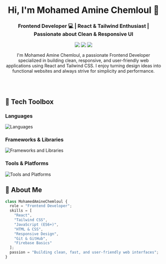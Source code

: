 <h1 align="center">Hi, I'm Mohamed Amine Chemloul 👋</h1>
<h3 align="center">Frontend Developer 💻 | React & Tailwind Enthusiast | Passionate about Clean & Responsive UI</h3>

<div>
<p align="center">
  <a href="https://instagram.com/your_instagram"><img src="https://img.shields.io/badge/@your_instagram-E4405F?style=for-the-badge&logo=instagram&logoColor=white" /></a>
  <a href="https://www.linkedin.com/in/mohamed-chemloul-31244b369/"><img src="https://img.shields.io/badge/Mohamed%20AChemloul-0077B5?style=for-the-badge&logo=linkedin&logoColor=white" /></a>
  <a href="https://github.com/MohamedChemloul"><img src="https://img.shields.io/badge/GitHub-mohamedChmeloul-181717?style=for-the-badge&logo=github&logoColor=white" /></a>
</p>
  <p align="center">
    I'm Mohamed Amine Chemloul, a passionate Frontend Developer specialized in building clean, responsive, and user-friendly web applications using React and Tailwind CSS.  
      I enjoy turning design ideas into functional websites and always strive for simplicity and performance.
  </p>
</div>
<br>
<br>


## 🧰 Tech Toolbox

### Languages
<p>
  <img src="https://skillicons.dev/icons?i=ts,js,html,css" alt="Languages" />
</p>

### Frameworks & Libraries
<p>
  <img src="https://skillicons.dev/icons?i=react,tailwindcss,bootstrap" alt="Frameworks and Libraries" />
</p>

### Tools & Platforms
<p>
  <img src="https://skillicons.dev/icons?i=git,github,vscode,firebase" alt="Tools and Platforms" />
</p>

## 🚀 About Me

```javascript
class MohamedAmineChemloul {
  role = "Frontend Developer";
  skills = [
    "React",
    "Tailwind CSS",
    "JavaScript (ES6+)",
    "HTML & CSS",
    "Responsive Design",
    "Git & GitHub",
    "Firebase Basics"
  ];
  passion = "Building clean, fast, and user-friendly web interfaces";
}
